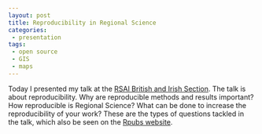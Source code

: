 ```yaml
---
layout: post
title: Reproducibility in Regional Science
categories:
 - presentation
tags:
 - open source
 - GIS
 - maps
---
```


Today I presented my talk at the [RSAI British and Irish Section](http://www.rsai-bis.org/).
The talk is about reproducibility. Why are reproducible methods and results
important? How reproducible is Regional Science? What can be done to increase
the reproducibility of your work? These are the types of questions tackled in
the talk, which also be seen on the [Rpubs website](http://rpubs.com/robinlovelace/25365).

<script async class="speakerdeck-embed" data-id="00eacaa00b53013260fc7e2d2d4e67ff" data-ratio="1.41436464088398" src="//speakerdeck.com/assets/embed.js"></script>

<!--<iframe src="http://rpubs.com/robinlovelace/25365" width="100%" height="800"-->
<!--allowfullscreen="allowfullscreen">-->
<!--If you can see this, your browser doesn't -->
<!--understand IFRAME.  However, we'll still -->
<!--<a href="http://rpubs.com/robinlovelace/25365">link</a> -->
<!--you to the file.-->
<!--</iframe>-->
